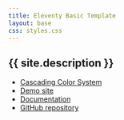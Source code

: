 ```yaml
---
title: Eleventy Basic Template
layout: base
css: styles.css
---
```

## {{ site.description }}

- [Cascading Color System](https://www.oddbird.net/cascading-colors/)
- [Demo site](https://cascading-colors.netlify.app/)
- [Documentation](https://www.oddbird.net/cascading-colors/docs/)
- [GitHub repository](https://github.com/oddbird/cascading-color-system)